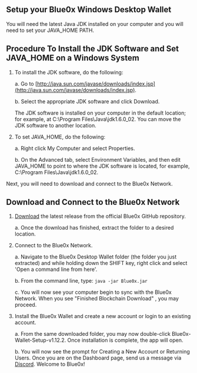 ## Setup your Blue0x Windows Desktop Wallet

You will need the latest Java JDK installed on your computer and you will need to set your JAVA_HOME PATH.

## Procedure To Install the JDK Software and Set JAVA_HOME on a Windows System

1. To install the JDK software, do the following:
    
    a.  Go to  [http://java.sun.com/javase/downloads/index.jsp](http://java.sun.com/javase/downloads/index.jsp).
        
    b.  Select the appropriate JDK software and click Download.
        
      The JDK software is installed on your computer in the default location; for example, at  C:\Program Files\Java\jdk1.6.0_02. You can move the JDK software to another location.
        
2.  To set  JAVA_HOME, do the following:
    
    a.  Right click My Computer and select Properties.
        
    b.  On the Advanced tab, select Environment Variables, and then edit  JAVA_HOME  to point to where the JDK software is located, for example,  C:\Program Files\Java\jdk1.6.0_02.

Next, you will need to download and connect to the Blue0x Network.

## Download and Connect to the Blue0x Network

1. [Download](https://github.com/theBlue0x/desktop-wallet/releases/download/v1.12.2/Blue0x-Desktop-v1.12.2.zip) the latest release from the official Blue0x GitHub repository.

	a. Once the download has finished, extract the folder to a desired location.
  
2. Connect to the Blue0x Network.

	a. Navigate to the Blue0x Desktop Wallet folder (the folder you just extracted) and while holding down the SHIFT key, right click and select 'Open a command line from here'.
	
	b. From the command line, type: 
	`java -jar Blue0x.jar`
	
	c. You will now see your computer begin to sync with the Blue0x Network. When you see "Finished Blockchain Download" , you may proceed.
	
4. Install the Blue0x Wallet and create a new account or login to an existing account.

	a.  From the same downloaded folder, you may now double-click Blue0x-Wallet-Setup-v1.12.2. Once installation is complete, the app will open.  
  
	b. You will now see the prompt for Creating a New Account or Returning Users.   Once you are on the Dashboard page, send us a message via [Discord](https://discord.gg/EbBWRSPW63).  Welcome to Blue0x!

